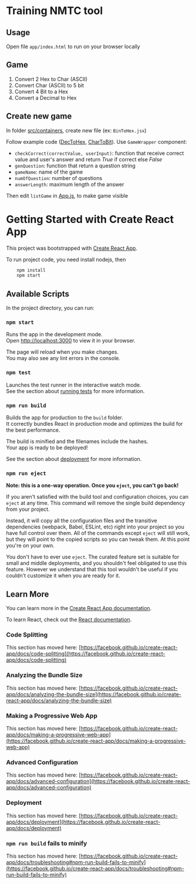 # Training NMTC tool
## Usage
Open file `app/index.html` to run on your browser locally
## Game
1. Convert 2 Hex to Char (ASCII)
2. Convert Char (ASCII) to 5 bit
3. Convert 4 Bit to a Hex
4. Convert a Decimal to Hex

## Create new game
In folder [src/containers](/NoiMangToanCau/training-tool/src/containers/), create new file (ex: `BinToHex.jsx`)

Follow example code ([DecToHex](/NoiMangToanCau/training-tool/src/containers/DecToHex.jsx), [CharToBit](/NoiMangToanCau/training-tool/src/containers/CharToBit.jsx)). Use `GameWrapper` component:
- `checkCorrect(correctValue, userInput)`: function that receive correct value and user's answer and return *True* if correct else *False*
- `genQuestion`: function that return a question string
- `gameName`: name of the game
- `numOfQuestion`: number of questions
- `answerLength`: maximum length of the answer

Then edit `listGame` in [App.js](/NoiMangToanCau/training-tool/src/App.js), to make game visible

# Getting Started with Create React App

This project was bootstrapped with [Create React App](https://github.com/facebook/create-react-app).

To run project code, you need install nodejs, then
```bash
    npm install
    npm start
```

## Available Scripts

In the project directory, you can run:


### `npm start`

Runs the app in the development mode.\
Open [http://localhost:3000](http://localhost:3000) to view it in your browser.

The page will reload when you make changes.\
You may also see any lint errors in the console.

### `npm test`

Launches the test runner in the interactive watch mode.\
See the section about [running tests](https://facebook.github.io/create-react-app/docs/running-tests) for more information.

### `npm run build`

Builds the app for production to the `build` folder.\
It correctly bundles React in production mode and optimizes the build for the best performance.

The build is minified and the filenames include the hashes.\
Your app is ready to be deployed!

See the section about [deployment](https://facebook.github.io/create-react-app/docs/deployment) for more information.

### `npm run eject`

**Note: this is a one-way operation. Once you `eject`, you can't go back!**

If you aren't satisfied with the build tool and configuration choices, you can `eject` at any time. This command will remove the single build dependency from your project.

Instead, it will copy all the configuration files and the transitive dependencies (webpack, Babel, ESLint, etc) right into your project so you have full control over them. All of the commands except `eject` will still work, but they will point to the copied scripts so you can tweak them. At this point you're on your own.

You don't have to ever use `eject`. The curated feature set is suitable for small and middle deployments, and you shouldn't feel obligated to use this feature. However we understand that this tool wouldn't be useful if you couldn't customize it when you are ready for it.

## Learn More

You can learn more in the [Create React App documentation](https://facebook.github.io/create-react-app/docs/getting-started).

To learn React, check out the [React documentation](https://reactjs.org/).

### Code Splitting

This section has moved here: [https://facebook.github.io/create-react-app/docs/code-splitting](https://facebook.github.io/create-react-app/docs/code-splitting)

### Analyzing the Bundle Size

This section has moved here: [https://facebook.github.io/create-react-app/docs/analyzing-the-bundle-size](https://facebook.github.io/create-react-app/docs/analyzing-the-bundle-size)

### Making a Progressive Web App

This section has moved here: [https://facebook.github.io/create-react-app/docs/making-a-progressive-web-app](https://facebook.github.io/create-react-app/docs/making-a-progressive-web-app)

### Advanced Configuration

This section has moved here: [https://facebook.github.io/create-react-app/docs/advanced-configuration](https://facebook.github.io/create-react-app/docs/advanced-configuration)

### Deployment

This section has moved here: [https://facebook.github.io/create-react-app/docs/deployment](https://facebook.github.io/create-react-app/docs/deployment)

### `npm run build` fails to minify

This section has moved here: [https://facebook.github.io/create-react-app/docs/troubleshooting#npm-run-build-fails-to-minify](https://facebook.github.io/create-react-app/docs/troubleshooting#npm-run-build-fails-to-minify)

